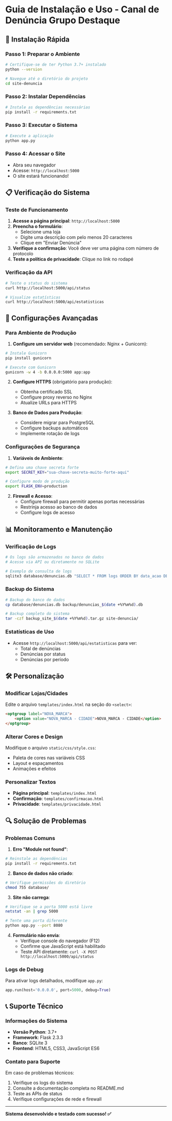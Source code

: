 # Guia de Instalação e Uso - Canal de Denúncia Grupo Destaque

## 🚀 Instalação Rápida

### Passo 1: Preparar o Ambiente
```bash
# Certifique-se de ter Python 3.7+ instalado
python --version

# Navegue até o diretório do projeto
cd site-denuncia
```

### Passo 2: Instalar Dependências
```bash
# Instale as dependências necessárias
pip install -r requirements.txt
```

### Passo 3: Executar o Sistema
```bash
# Execute a aplicação
python app.py
```

### Passo 4: Acessar o Site
- Abra seu navegador
- Acesse: `http://localhost:5000`
- O site estará funcionando!

## 📋 Verificação do Sistema

### Teste de Funcionamento
1. **Acesse a página principal**: `http://localhost:5000`
2. **Preencha o formulário**:
   - Selecione uma loja
   - Digite uma descrição com pelo menos 20 caracteres
   - Clique em "Enviar Denúncia"
3. **Verifique a confirmação**: Você deve ver uma página com número de protocolo
4. **Teste a política de privacidade**: Clique no link no rodapé

### Verificação da API
```bash
# Teste o status do sistema
curl http://localhost:5000/api/status

# Visualize estatísticas
curl http://localhost:5000/api/estatisticas
```

## 🔧 Configurações Avançadas

### Para Ambiente de Produção

1. **Configure um servidor web** (recomendado: Nginx + Gunicorn):
```bash
# Instale Gunicorn
pip install gunicorn

# Execute com Gunicorn
gunicorn -w 4 -b 0.0.0.0:5000 app:app
```

2. **Configure HTTPS** (obrigatório para produção):
   - Obtenha certificado SSL
   - Configure proxy reverso no Nginx
   - Atualize URLs para HTTPS

3. **Banco de Dados para Produção**:
   - Considere migrar para PostgreSQL
   - Configure backups automáticos
   - Implemente rotação de logs

### Configurações de Segurança

1. **Variáveis de Ambiente**:
```bash
# Defina uma chave secreta forte
export SECRET_KEY="sua-chave-secreta-muito-forte-aqui"

# Configure modo de produção
export FLASK_ENV=production
```

2. **Firewall e Acesso**:
   - Configure firewall para permitir apenas portas necessárias
   - Restrinja acesso ao banco de dados
   - Configure logs de acesso

## 📊 Monitoramento e Manutenção

### Verificação de Logs
```bash
# Os logs são armazenados no banco de dados
# Acesse via API ou diretamente no SQLite

# Exemplo de consulta de logs
sqlite3 database/denuncias.db "SELECT * FROM logs ORDER BY data_acao DESC LIMIT 10;"
```

### Backup do Sistema
```bash
# Backup do banco de dados
cp database/denuncias.db backup/denuncias_$(date +%Y%m%d).db

# Backup completo do sistema
tar -czf backup_site_$(date +%Y%m%d).tar.gz site-denuncia/
```

### Estatísticas de Uso
- Acesse `http://localhost:5000/api/estatisticas` para ver:
  - Total de denúncias
  - Denúncias por status
  - Denúncias por período

## 🛠️ Personalização

### Modificar Lojas/Cidades
Edite o arquivo `templates/index.html` na seção do `<select>`:
```html
<optgroup label="NOVA_MARCA">
    <option value="NOVA_MARCA - CIDADE">NOVA_MARCA - CIDADE</option>
</optgroup>
```

### Alterar Cores e Design
Modifique o arquivo `static/css/style.css`:
- Paleta de cores nas variáveis CSS
- Layout e espaçamentos
- Animações e efeitos

### Personalizar Textos
- **Página principal**: `templates/index.html`
- **Confirmação**: `templates/confirmacao.html`
- **Privacidade**: `templates/privacidade.html`

## 🔍 Solução de Problemas

### Problemas Comuns

1. **Erro "Module not found"**:
```bash
# Reinstale as dependências
pip install -r requirements.txt
```

2. **Banco de dados não criado**:
```bash
# Verifique permissões do diretório
chmod 755 database/
```

3. **Site não carrega**:
```bash
# Verifique se a porta 5000 está livre
netstat -an | grep 5000

# Tente uma porta diferente
python app.py --port 8080
```

4. **Formulário não envia**:
   - Verifique console do navegador (F12)
   - Confirme que JavaScript está habilitado
   - Teste API diretamente: `curl -X POST http://localhost:5000/api/status`

### Logs de Debug
Para ativar logs detalhados, modifique `app.py`:
```python
app.run(host='0.0.0.0', port=5000, debug=True)
```

## 📞 Suporte Técnico

### Informações do Sistema
- **Versão Python**: 3.7+
- **Framework**: Flask 2.3.3
- **Banco**: SQLite 3
- **Frontend**: HTML5, CSS3, JavaScript ES6

### Contato para Suporte
Em caso de problemas técnicos:
1. Verifique os logs do sistema
2. Consulte a documentação completa no README.md
3. Teste as APIs de status
4. Verifique configurações de rede e firewall

---

**Sistema desenvolvido e testado com sucesso! ✅**


